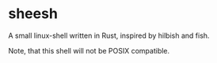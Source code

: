 # sheesh
A small linux-shell written in Rust, inspired by hilbish and fish.

Note, that this shell will not be POSIX compatible.
